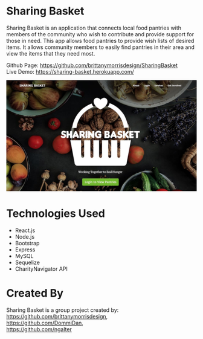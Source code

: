 # Sharing Basket
Sharing Basket is an application that connects local food pantries with members of the community who wish to contribute and provide support for those in need. This app allows food pantries to provide wish lists of desired items. It allows community members to easily find pantries in their area and view the items that they need most.

Github Page: https://github.com/brittanymorrisdesign/SharingBasket </br>
Live Demo: https://sharing-basket.herokuapp.com/ </br>

<img width="1000" alt="sharingbasket" src="https://github.com/ngalter/sharingbasket/blob/master/client/public/assets/sharingbasketimg.jpg">

# Technologies Used
* React.js
* Node.js
* Bootstrap
* Express
* MySQL
* Sequelize
* CharityNavigator API

# Created By
Sharing Basket is a group project created by:
https://github.com/brittanymorrisdesign, </br>
https://github.com/DommiDan, </br>
https://github.com/ngalter </br>

